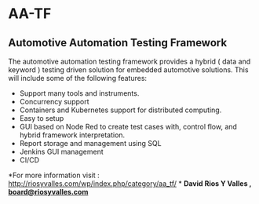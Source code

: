# AA-TF
## Automotive Automation Testing Framework

The automotive automation testing framework provides a hybrid ( data and keyword ) testing driven solution for embedded automotive solutions. 
This will include some of the following features:

- Support many tools and instruments.
- Concurrency support
- Containers and Kubernetes support for distributed computing.
- Easy to setup
- GUI based on Node Red to create test cases with, control flow, and hybrid framework interpretation.
- Report storage and management using SQL
- Jenkins GUI management
- CI/CD

*For more information visit : http://riosyvalles.com/wp/index.php/category/aa_tf/ *
**David Rios Y Valles , board@riosyvalles.com**
